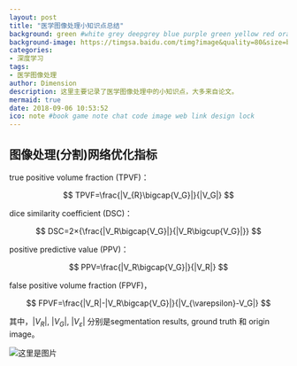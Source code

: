 ```yaml
---
layout: post
title: "医学图像处理小知识点总结"
background: green #white grey deepgrey blue purple green yellow red orange
background-image: https://timgsa.baidu.com/timg?image&quality=80&size=b9999_10000&sec=1536212647934&di=bee8493b6493b60e8e07d213c6791567&imgtype=0&src=http%3A%2F%2Fimg3.duitang.com%2Fuploads%2Fitem%2F201410%2F10%2F20141010002231_LW4Lc.thumb.700_0.jpeg
categories:
- 深度学习
tags:
- 医学图像处理
author: Dimension
description: 这里主要记录了医学图像处理中的小知识点，大多来自论文。
mermaid: true
date: 2018-09-06 10:53:52
ico: note #book game note chat code image web link design lock
---
```


## 图像处理(分割)网络优化指标
true positive volume fraction (TPVF)： 

$$
TPVF=\frac{|V_{R}\bigcap{V_G}|}{|V_G|}
$$

dice similarity coefficient (DSC)：

$$
DSC=2×{\frac{|V_R\bigcap{V_G}|}{|V_R\bigcup{V_G}|}}
$$

positive predictive value (PPV)：

$$
PPV=\frac{|V_R\bigcap{V_G}|}{|V_R|}
$$

false positive volume fraction (FPVF)，

$$
FPVF=\frac{|V_R|-|V_R\bigcap{V_G}|}{|V_{\varepsilon}-V_G|}
$$

其中，$\vert{V_R}\vert$, $\vert{V_G}\vert$, $\vert{V_{\varepsilon}}\vert$ 分别是segmentation results, ground truth 和 origin image。

![这里是图片](/wsc12358.github.io/assets/images/2018-09-06/1.png)

